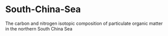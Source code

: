 # South-China-Sea
The carbon and nitrogen isotopic composition of particulate organic matter in the northern South China Sea
